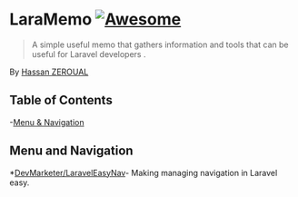 # LaraMemo  [![Awesome](https://cdn.rawgit.com/sindresorhus/awesome/d7305f38d29fed78fa85652e3a63e154dd8e8829/media/badge.svg)](https://github.com/webapplica)

> A simple useful memo that gathers information and tools that can be useful for Laravel developers .

By [Hassan ZEROUAL](https://github.com/webapplica)

## Table of Contents

-[Menu & Navigation](#menu-and-navigation")

## Menu and Navigation
*[DevMarketer/LaravelEasyNav](https://github.com/DevMarketer/LaravelEasyNav)- Making managing navigation in Laravel easy.
